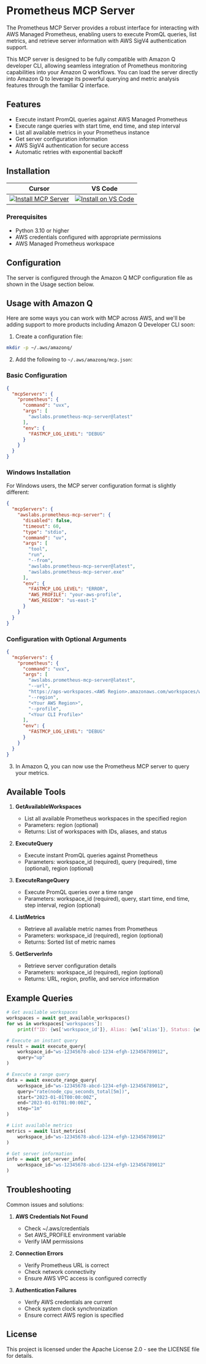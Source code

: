 # Prometheus MCP Server

The Prometheus MCP Server provides a robust interface for interacting with AWS Managed Prometheus, enabling users to execute PromQL queries, list metrics, and retrieve server information with AWS SigV4 authentication support.

This MCP server is designed to be fully compatible with Amazon Q developer CLI, allowing seamless integration of Prometheus monitoring capabilities into your Amazon Q workflows. You can load the server directly into Amazon Q to leverage its powerful querying and metric analysis features through the familiar Q interface.

## Features

- Execute instant PromQL queries against AWS Managed Prometheus
- Execute range queries with start time, end time, and step interval
- List all available metrics in your Prometheus instance
- Get server configuration information
- AWS SigV4 authentication for secure access
- Automatic retries with exponential backoff

## Installation

| Cursor | VS Code |
|:------:|:-------:|
| [![Install MCP Server](https://cursor.com/deeplink/mcp-install-light.svg)](https://cursor.com/en/install-mcp?name=awslabs.prometheus-mcp-server&config=eyJjb21tYW5kIjoidXZ4IGF3c2xhYnMucHJvbWV0aGV1cy1tY3Atc2VydmVyQGxhdGVzdCAtLXVybCBodHRwczovL2Fwcy13b3Jrc3BhY2VzLnVzLWVhc3QtMS5hbWF6b25hd3MuY29tL3dvcmtzcGFjZXMvd3MtPFdvcmtzcGFjZSBJRD4gLS1yZWdpb24gPFlvdXIgQVdTIFJlZ2lvbj4gLS1wcm9maWxlIDxZb3VyIENMSSBQcm9maWxlIFtkZWZhdWx0XSBpZiBubyBwcm9maWxlIGlzIHVzZWQ%2BIiwiZW52Ijp7IkZBU1RNQ1BfTE9HX0xFVkVMIjoiREVCVUciLCJBV1NfUFJPRklMRSI6IjxZb3VyIENMSSBQcm9maWxlIFtkZWZhdWx0XSBpZiBubyBwcm9maWxlIGlzIHVzZWQ%2BIn19) | [![Install on VS Code](https://img.shields.io/badge/Install_on-VS_Code-FF9900?style=flat-square&logo=visualstudiocode&logoColor=white)](https://insiders.vscode.dev/redirect/mcp/install?name=Prometheus%20MCP%20Server&config=%7B%22command%22%3A%22uvx%22%2C%22args%22%3A%5B%22awslabs.prometheus-mcp-server%40latest%22%2C%22--url%22%2C%22https%3A%2F%2Faps-workspaces.us-east-1.amazonaws.com%2Fworkspaces%2Fws-%3CWorkspace%20ID%3E%22%2C%22--region%22%2C%22%3CYour%20AWS%20Region%3E%22%2C%22--profile%22%2C%22%3CYour%20CLI%20Profile%20%5Bdefault%5D%20if%20no%20profile%20is%20used%3E%22%5D%2C%22env%22%3A%7B%22FASTMCP_LOG_LEVEL%22%3A%22DEBUG%22%2C%22AWS_PROFILE%22%3A%22%3CYour%20CLI%20Profile%20%5Bdefault%5D%20if%20no%20profile%20is%20used%3E%22%7D%7D) |

### Prerequisites

- Python 3.10 or higher
- AWS credentials configured with appropriate permissions
- AWS Managed Prometheus workspace



## Configuration

The server is configured through the Amazon Q MCP configuration file as shown in the Usage section below.

## Usage with Amazon Q

Here are some ways you can work with MCP across AWS, and we'll be adding support to more products including Amazon Q Developer CLI soon:

1. Create a configuration file:
```bash
mkdir -p ~/.aws/amazonq/
```

2. Add the following to `~/.aws/amazonq/mcp.json`:

### Basic Configuration
```json
{
  "mcpServers": {
    "prometheus": {
      "command": "uvx",
      "args": [
        "awslabs.prometheus-mcp-server@latest"
      ],
      "env": {
        "FASTMCP_LOG_LEVEL": "DEBUG"
      }
    }
  }
}
```
### Windows Installation

For Windows users, the MCP server configuration format is slightly different:

```json
{
  "mcpServers": {
    "awslabs.prometheus-mcp-server": {
      "disabled": false,
      "timeout": 60,
      "type": "stdio",
      "command": "uv",
      "args": [
        "tool",
        "run",
        "--from",
        "awslabs.prometheus-mcp-server@latest",
        "awslabs.prometheus-mcp-server.exe"
      ],
      "env": {
        "FASTMCP_LOG_LEVEL": "ERROR",
        "AWS_PROFILE": "your-aws-profile",
        "AWS_REGION": "us-east-1"
      }
    }
  }
}
```


### Configuration with Optional Arguments
```json
{
  "mcpServers": {
    "prometheus": {
      "command": "uvx",
      "args": [
        "awslabs.prometheus-mcp-server@latest",
        "--url",
        "https://aps-workspaces.<AWS Region>.amazonaws.com/workspaces/ws-<Workspace ID>",
        "--region",
        "<Your AWS Region>",
        "--profile",
        "<Your CLI Profile>"
      ],
      "env": {
        "FASTMCP_LOG_LEVEL": "DEBUG"
      }
    }
  }
}
```

3. In Amazon Q, you can now use the Prometheus MCP server to query your metrics.

## Available Tools

1. **GetAvailableWorkspaces**
   - List all available Prometheus workspaces in the specified region
   - Parameters: region (optional)
   - Returns: List of workspaces with IDs, aliases, and status

2. **ExecuteQuery**
   - Execute instant PromQL queries against Prometheus
   - Parameters: workspace_id (required), query (required), time (optional), region (optional)

3. **ExecuteRangeQuery**
   - Execute PromQL queries over a time range
   - Parameters: workspace_id (required), query, start time, end time, step interval, region (optional)

4. **ListMetrics**
   - Retrieve all available metric names from Prometheus
   - Parameters: workspace_id (required), region (optional)
   - Returns: Sorted list of metric names

5. **GetServerInfo**
   - Retrieve server configuration details
   - Parameters: workspace_id (required), region (optional)
   - Returns: URL, region, profile, and service information

## Example Queries

```python
# Get available workspaces
workspaces = await get_available_workspaces()
for ws in workspaces['workspaces']:
    print(f"ID: {ws['workspace_id']}, Alias: {ws['alias']}, Status: {ws['status']}")

# Execute an instant query
result = await execute_query(
    workspace_id="ws-12345678-abcd-1234-efgh-123456789012",
    query="up"
)

# Execute a range query
data = await execute_range_query(
    workspace_id="ws-12345678-abcd-1234-efgh-123456789012",
    query="rate(node_cpu_seconds_total[5m])",
    start="2023-01-01T00:00:00Z",
    end="2023-01-01T01:00:00Z",
    step="1m"
)

# List available metrics
metrics = await list_metrics(
    workspace_id="ws-12345678-abcd-1234-efgh-123456789012"
)

# Get server information
info = await get_server_info(
    workspace_id="ws-12345678-abcd-1234-efgh-123456789012"
)
```

## Troubleshooting

Common issues and solutions:

1. **AWS Credentials Not Found**
   - Check ~/.aws/credentials
   - Set AWS_PROFILE environment variable
   - Verify IAM permissions

2. **Connection Errors**
   - Verify Prometheus URL is correct
   - Check network connectivity
   - Ensure AWS VPC access is configured correctly

3. **Authentication Failures**
   - Verify AWS credentials are current
   - Check system clock synchronization
   - Ensure correct AWS region is specified

## License

This project is licensed under the Apache License 2.0 - see the LICENSE file for details.

